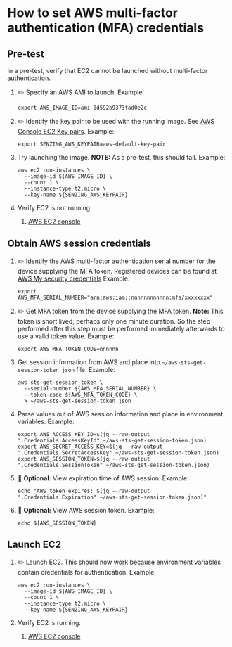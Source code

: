 # How to set AWS multi-factor authentication (MFA) credentials

## Pre-test

In a pre-test, verify that EC2 cannot be launched without multi-factor authentication.

1. :pencil2: Specify an AWS AMI to launch.
   Example:

   ```console
   export AWS_IMAGE_ID=ami-0d592b9373fad0e2c
   ```

1. :pencil2: Identify the key pair to be used with the running image.
   See [AWS Console EC2 Key pairs](https://console.aws.amazon.com/ec2/v2/home?#KeyPairs:).
   Example:

   ```console
   export SENZING_AWS_KEYPAIR=aws-default-key-pair
   ```

1. Try launching the image.
   **NOTE:** As a pre-test, this should fail.
   Example:

   ```console
   aws ec2 run-instances \
     --image-id ${AWS_IMAGE_ID} \
     --count 1 \
     --instance-type t2.micro \
     --key-name ${SENZING_AWS_KEYPAIR}
   ```

1. Verify EC2 is not running.
   1. [AWS EC2 console](https://console.aws.amazon.com/ec2/v2/home?#Instances:)

## Obtain AWS session credentials

1. :pencil2: Identify the AWS multi-factor authentication serial number for the device supplying the MFA token.
   Registered devices can be found at
   [AWS My security credentials](https://console.aws.amazon.com/iam/home?#/security_credentials)
   Example:

   ```console
   export AWS_MFA_SERIAL_NUMBER="arn:aws:iam::nnnnnnnnnnnn:mfa/xxxxxxxx"
   ```

1. :pencil2: Get MFA token from the device supplying the MFA token.
   **Note:** This token is short lived; perhaps only one minute duration.
   So the step performed after this step must be performed immediately afterwards to use a valid token value.
   Example:

   ```console
   export AWS_MFA_TOKEN_CODE=nnnnnn
   ```

1. Get session information from AWS and place into `~/aws-sts-get-session-token.json` file.
   Example:

   ```console
   aws sts get-session-token \
     --serial-number ${AWS_MFA_SERIAL_NUMBER} \
     --token-code ${AWS_MFA_TOKEN_CODE} \
     > ~/aws-sts-get-session-token.json
   ```

1. Parse values out of AWS session information and place in environment variables.
   Example:

   ```console
   export AWS_ACCESS_KEY_ID=$(jq --raw-output ".Credentials.AccessKeyId" ~/aws-sts-get-session-token.json)
   export AWS_SECRET_ACCESS_KEY=$(jq --raw-output ".Credentials.SecretAccessKey" ~/aws-sts-get-session-token.json)
   export AWS_SESSION_TOKEN=$(jq --raw-output ".Credentials.SessionToken" ~/aws-sts-get-session-token.json)
   ```

1. :thinking: **Optional:** View expiration time of AWS session.
   Example:

   ```console
   echo "AWS token expires: $(jq --raw-output ".Credentials.Expiration" ~/aws-sts-get-session-token.json)"
   ```

1. :thinking: **Optional:** View AWS session token.
   Example:

   ```console
   echo ${AWS_SESSION_TOKEN}
   ```

## Launch EC2

1. :pencil2: Launch EC2.
   This should now work because environment variables contain credentials for authentication.
   Example:

   ```console
   aws ec2 run-instances \
     --image-id ${AWS_IMAGE_ID} \
     --count 1 \
     --instance-type t2.micro \
     --key-name ${SENZING_AWS_KEYPAIR}
   ```

1. Verify EC2 is running.
   1. [AWS EC2 console](https://console.aws.amazon.com/ec2/v2/home?#Instances:)
